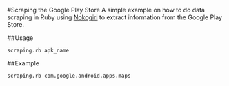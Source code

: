 #Scraping the Google Play Store
A simple example on how to do data scraping in Ruby using [Nokogiri]('http://nokogiri.org/') to extract information from the Google Play Store.

##Usage
```
scraping.rb apk_name
```

##Example
```
scraping.rb com.google.android.apps.maps
```

